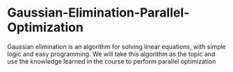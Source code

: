 # Gaussian-Elimination-Parallel-Optimization
Gaussian elimination is an algorithm for solving linear equations, with simple logic and easy programming. We will take this algorithm as the topic and use the knowledge learned in the course to perform parallel optimization
